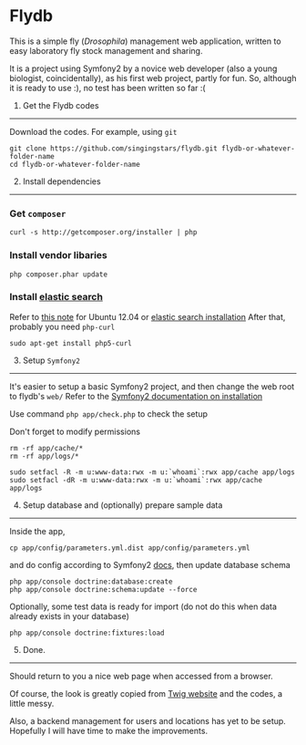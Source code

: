 Flydb 
=====

This is a simple fly (*Drosophila*) management web application, 
written to easy laboratory fly stock management and sharing.

It is a project using Symfony2 by a novice web developer (also a young 
biologist, coincidentally), as his first web project, partly for fun.
So, although it is ready to use :), no test has been written so far :(

1) Get the Flydb codes
----------------------

Download the codes. For example, using `git`

    git clone https://github.com/singingstars/flydb.git flydb-or-whatever-folder-name
    cd flydb-or-whatever-folder-name

2) Install dependencies 
-----------------------

### Get `composer`

    curl -s http://getcomposer.org/installer | php

### Install vendor libaries

    php composer.phar update

### Install [elastic search][4]

Refer to [this note][5] for Ubuntu 12.04 or [elastic search installation][6]
After that, probably you need `php-curl`

    sudo apt-get install php5-curl

3) Setup `Symfony2`
-------------------

It's easier to setup a basic Symfony2 project, and then change the web root
to flydb's `web/`
Refer to the [Symfony2 documentation on installation][1]

Use command `php app/check.php` to check the setup

Don't forget to modify permissions

    rm -rf app/cache/*
    rm -rf app/logs/*

    sudo setfacl -R -m u:www-data:rwx -m u:`whoami`:rwx app/cache app/logs
    sudo setfacl -dR -m u:www-data:rwx -m u:`whoami`:rwx app/cache app/logs

4) Setup database and (optionally) prepare sample data
------------------------------------------------------

Inside the app,

    cp app/config/parameters.yml.dist app/config/parameters.yml

and do config according to Symfony2 [docs][2], then update database schema

    php app/console doctrine:database:create
    php app/console doctrine:schema:update --force

Optionally, some test data is ready for import (do not do this when data
already exists in your database)

    php app/console doctrine:fixtures:load

5) Done.
--------

Should return to you a nice web page when accessed from a browser.

Of course, the look is greatly copied from [Twig website][3]
and the codes, a little messy.

Also, a backend management for users and locations has yet to be setup.
Hopefully I will have time to make the improvements.


[1]:  http://symfony.com/doc/2.1/book/installation.html
[2]:  http://symfony.com/doc/2.1/book/doctrine.html
[3]:  http://twig.sensiolabs.org/
[4]:  http://www.elasticsearch.org/
[5]:  https://gist.github.com/3820505
[6]:  http://www.elasticsearch.org/guide/reference/setup/installation.html
